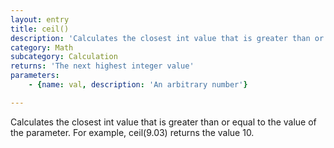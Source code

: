 ```yaml
---
layout: entry
title: ceil()
description: 'Calculates the closest int value that is greater than or equal to the value of the parameter. For example, ceil(9.03) returns the value 10.'
category: Math
subcategory: Calculation
returns: 'The next highest integer value'
parameters:
    - {name: val, description: 'An arbitrary number'}

---
```

Calculates the closest int value that is greater than or equal to the value of the parameter. For example, ceil(9.03) returns the value 10.